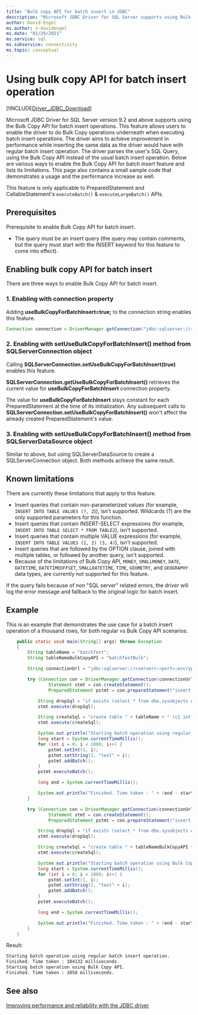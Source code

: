```yaml
---
title: "Bulk copy API for batch insert in JDBC"
description: "Microsoft JDBC Driver for SQL Server supports using Bulk Copy for batch inserts for faster loading of data into the database."
author: David-Engel
ms.author: v-davidengel
ms.date: "01/29/2021"
ms.service: sql
ms.subservice: connectivity
ms.topic: conceptual
---
```


# Using bulk copy API for batch insert operation

[!INCLUDE[Driver_JDBC_Download](../../includes/driver_jdbc_download.md)]

Microsoft JDBC Driver for SQL Server version 9.2 and above supports using the Bulk Copy API for batch insert operations. This feature allows users to enable the driver to do Bulk Copy operations underneath when executing batch insert operations. The driver aims to achieve improvement in performance while inserting the same data as the driver would have with regular batch insert operation. The driver parses the user's SQL Query, using the Bulk Copy API instead of the usual batch insert operation. Below are various ways to enable the Bulk Copy API for batch insert feature and lists its limitations. This page also contains a small sample code that demonstrates a usage and the performance increase as well.

This feature is only applicable to PreparedStatement and CallableStatement's `executeBatch()` & `executeLargeBatch()` APIs.

## Prerequisites

Prerequisite to enable Bulk Copy API for batch insert.

* The query must be an insert query (the query may contain comments, but the query must start with the INSERT keyword for this feature to come into effect).

## Enabling bulk copy API for batch insert

There are three ways to enable Bulk Copy API for batch insert.

### 1. Enabling with connection property

Adding **useBulkCopyForBatchInsert=true;** to the connection string enables this feature.

```java
Connection connection = DriverManager.getConnection("jdbc:sqlserver://<server>:<port>;userName=<user>;password=<password>;database=<database>;encrypt=true;useBulkCopyForBatchInsert=true;");
```

### 2. Enabling with setUseBulkCopyForBatchInsert() method from SQLServerConnection object

Calling **SQLServerConnection.setUseBulkCopyForBatchInsert(true)** enables this feature.

**SQLServerConnection.getUseBulkCopyForBatchInsert()** retrieves the current value for **useBulkCopyForBatchInsert** connection property.

The value for **useBulkCopyForBatchInsert** stays constant for each PreparedStatement at the time of its initialization. Any subsequent calls to **SQLServerConnection.setUseBulkCopyForBatchInsert()** won't affect the already created PreparedStatement's value.

### 3. Enabling with setUseBulkCopyForBatchInsert() method from SQLServerDataSource object

Similar to above, but using SQLServerDataSource to create a SQLServerConnection object. Both methods achieve the same result.

## Known limitations

There are currently these limitations that apply to this feature.

* Insert queries that contain non-parameterized values (for example, `INSERT INTO TABLE VALUES (?, 2`)), isn't supported. Wildcards (?) are the only supported parameters for this function.
* Insert queries that contain INSERT-SELECT expressions (for example, `INSERT INTO TABLE SELECT * FROM TABLE2`), isn't supported.
* Insert queries that contain multiple VALUE expressions (for example, `INSERT INTO TABLE VALUES (1, 2) (3, 4)`), isn't supported.
* Insert queries that are followed by the OPTION clause, joined with multiple tables, or followed by another query, isn't supported.
* Because of the limitations of Bulk Copy API, `MONEY`, `SMALLMONEY`, `DATE`, `DATETIME`, `DATETIMEOFFSET`, `SMALLDATETIME`, `TIME`, `GEOMETRY`, and `GEOGRAPHY` data types, are currently not supported for this feature.

If the query fails because of non "SQL server" related errors, the driver will log the error message and fallback to the original logic for batch insert.

## Example

This is an example that demonstrates the use case for a batch insert operation of a thousand rows, for both regular vs Bulk Copy API scenarios.

```java
    public static void main(String[] args) throws Exception
    {
        String tableName = "batchTest";
        String tableNameBulkCopyAPI = "batchTestBulk";

        String connectionUrl = "jdbc:sqlserver://<server>:<port>;encrypt=true;databaseName=<database>;user=<user>;password=<password>";

        try (Connection con = DriverManager.getConnection(connectionUrl);
                Statement stmt = con.createStatement();
                PreparedStatement pstmt = con.prepareStatement("insert into " + tableName + " values (?, ?)");) {

            String dropSql = "if exists (select * from dbo.sysobjects where id = object_id(N'[dbo].[" + tableName + "]') and OBJECTPROPERTY(id, N'IsUserTable') = 1) DROP TABLE [" + tableName + "]";
            stmt.execute(dropSql);

            String createSql = "create table " + tableName + " (c1 int, c2 varchar(20))";
            stmt.execute(createSql);

            System.out.println("Starting batch operation using regular batch insert operation.");
            long start = System.currentTimeMillis();
            for (int i = 0; i < 1000; i++) {
                pstmt.setInt(1, i);
                pstmt.setString(2, "test" + i);
                pstmt.addBatch();
            }
            pstmt.executeBatch();

            long end = System.currentTimeMillis();

            System.out.println("Finished. Time taken : " + (end - start) + " milliseconds.");
        }

        try (Connection con = DriverManager.getConnection(connectionUrl + ";useBulkCopyForBatchInsert=true");
                Statement stmt = con.createStatement();
                PreparedStatement pstmt = con.prepareStatement("insert into " + tableNameBulkCopyAPI + " values (?, ?)");) {

            String dropSql = "if exists (select * from dbo.sysobjects where id = object_id(N'[dbo].[" + tableNameBulkCopyAPI + "]') and OBJECTPROPERTY(id, N'IsUserTable') = 1) DROP TABLE [" + tableNameBulkCopyAPI + "]";
            stmt.execute(dropSql);

            String createSql = "create table " + tableNameBulkCopyAPI + " (c1 int, c2 varchar(20))";
            stmt.execute(createSql);

            System.out.println("Starting batch operation using Bulk Copy API.");
            long start = System.currentTimeMillis();
            for (int i = 0; i < 1000; i++) {
                pstmt.setInt(1, i);
                pstmt.setString(2, "test" + i);
                pstmt.addBatch();
            }
            pstmt.executeBatch();

            long end = System.currentTimeMillis();

            System.out.println("Finished. Time taken : " + (end - start) + " milliseconds.");
        }
    }
```

Result:

```bash
Starting batch operation using regular batch insert operation.
Finished. Time taken : 104132 milliseconds.
Starting batch operation using Bulk Copy API.
Finished. Time taken : 1058 milliseconds.
```

## See also

[Improving performance and reliability with the JDBC driver](improving-performance-and-reliability-with-the-jdbc-driver.md)

